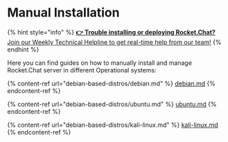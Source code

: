# Manual Installation

{% hint style="info" %}
[**👉 Trouble installing or deploying Rocket.Chat?** Join our Weekly Technical Helpline to get real-time help from our team!](https://app.livestorm.co/rocket-chat/rocketchats-weekly-technical-helpline?type=detailed)
{% endhint %}

Here you can find guides on how to manually install and manage Rocket.Chat server in different Operational systems:

{% content-ref url="debian-based-distros/debian.md" %}
[debian.md](debian-based-distros/debian.md)
{% endcontent-ref %}

{% content-ref url="debian-based-distros/ubuntu.md" %}
[ubuntu.md](debian-based-distros/ubuntu.md)
{% endcontent-ref %}

{% content-ref url="debian-based-distros/kali-linux.md" %}
[kali-linux.md](debian-based-distros/kali-linux.md)
{% endcontent-ref %}
